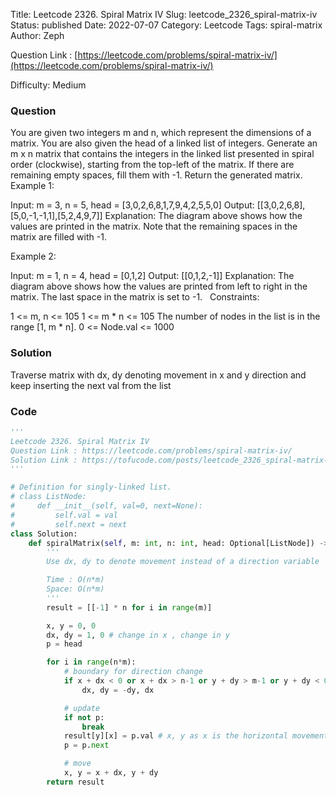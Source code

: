 Title: Leetcode 2326. Spiral Matrix IV
Slug: leetcode_2326_spiral-matrix-iv
Status: published
Date: 2022-07-07
Category: Leetcode
Tags: spiral-matrix
Author: Zeph

Question Link : [https://leetcode.com/problems/spiral-matrix-iv/](https://leetcode.com/problems/spiral-matrix-iv/)

Difficulty: Medium

### Question
You are given two integers m and n, which represent the dimensions of a matrix.
You are also given the head of a linked list of integers.
Generate an m x n matrix that contains the integers in the linked list presented in spiral order (clockwise), starting from the top-left of the matrix. If there are remaining empty spaces, fill them with -1.
Return the generated matrix.
 
Example 1:


Input: m = 3, n = 5, head = [3,0,2,6,8,1,7,9,4,2,5,5,0]
Output: [[3,0,2,6,8],[5,0,-1,-1,1],[5,2,4,9,7]]
Explanation: The diagram above shows how the values are printed in the matrix.
Note that the remaining spaces in the matrix are filled with -1.

Example 2:


Input: m = 1, n = 4, head = [0,1,2]
Output: [[0,1,2,-1]]
Explanation: The diagram above shows how the values are printed from left to right in the matrix.
The last space in the matrix is set to -1.
 
Constraints:

1 <= m, n <= 105
1 <= m * n <= 105
The number of nodes in the list is in the range [1, m * n].
0 <= Node.val <= 1000

### Solution

Traverse matrix with dx, dy denoting movement in x and y direction and keep inserting the next val from the list


### Code
```python
'''
Leetcode 2326. Spiral Matrix IV
Question Link : https://leetcode.com/problems/spiral-matrix-iv/
Solution Link : https://tofucode.com/posts/leetcode_2326_spiral-matrix-iv.html
'''

# Definition for singly-linked list.
# class ListNode:
#     def __init__(self, val=0, next=None):
#         self.val = val
#         self.next = next
class Solution:
    def spiralMatrix(self, m: int, n: int, head: Optional[ListNode]) -> List[List[int]]:
        '''
        Use dx, dy to denote movement instead of a direction variable

        Time : O(n*m)
        Space: O(n*m)
        '''
        result = [[-1] * n for i in range(m)]

        x, y = 0, 0
        dx, dy = 1, 0 # change in x , change in y
        p = head

        for i in range(n*m):
            # boundary for direction change
            if x + dx < 0 or x + dx > n-1 or y + dy > m-1 or y + dy < 0 or result[y+dy][x+dx] != -1:
                dx, dy = -dy, dx

            # update
            if not p:
                break
            result[y][x] = p.val # x, y as x is the horizontal movement
            p = p.next

            # move
            x, y = x + dx, y + dy
        return result
```

